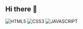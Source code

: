 ## Hi there 👋

![HTML5](https://devicon-website.vercel.app/api/html5/original-wordmark.svg)
![CSS3](https://devicon-website.vercel.app/api/css3/original.svg)
![JAVASCRIPT](https://devicon-website.vercel.app/api/javascript/original.svg)
